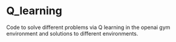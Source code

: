 # Q_learning

Code to solve different problems via Q learning in the openai gym environment and solutions to different environments.
